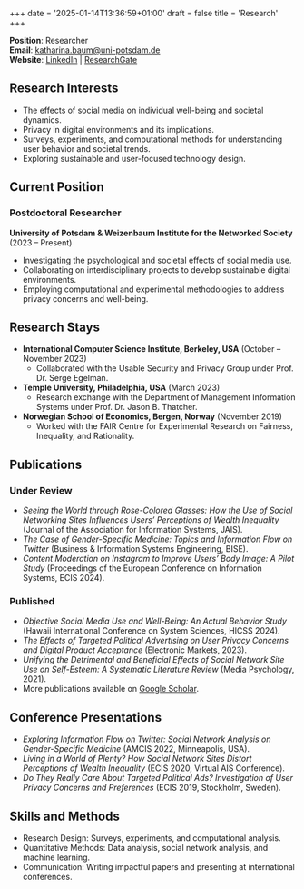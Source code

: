 +++
date = '2025-01-14T13:36:59+01:00'
draft = false
title = 'Research'
+++



**Position**: Researcher  
**Email**: <katharina.baum@uni-potsdam.de>  
**Website**: [LinkedIn](https://www.linkedin.com/in/katharina-baum-27a348143) | [ResearchGate](https://www.researchgate.net/profile/Katharina-Baum-2)

## Research Interests

- The effects of social media on individual well-being and societal dynamics.  
- Privacy in digital environments and its implications.  
- Surveys, experiments, and computational methods for understanding user behavior and societal trends.  
- Exploring sustainable and user-focused technology design.

## Current Position

### **Postdoctoral Researcher**  
**University of Potsdam & Weizenbaum Institute for the Networked Society** (2023 – Present)  
- Investigating the psychological and societal effects of social media use.  
- Collaborating on interdisciplinary projects to develop sustainable digital environments.  
- Employing computational and experimental methodologies to address privacy concerns and well-being.

## Research Stays

- **International Computer Science Institute, Berkeley, USA** (October – November 2023)  
  - Collaborated with the Usable Security and Privacy Group under Prof. Dr. Serge Egelman.  
- **Temple University, Philadelphia, USA** (March 2023)  
  - Research exchange with the Department of Management Information Systems under Prof. Dr. Jason B. Thatcher.  
- **Norwegian School of Economics, Bergen, Norway** (November 2019)  
  - Worked with the FAIR Centre for Experimental Research on Fairness, Inequality, and Rationality.

## Publications

### Under Review  
- *Seeing the World through Rose-Colored Glasses: How the Use of Social Networking Sites Influences Users’ Perceptions of Wealth Inequality* (Journal of the Association for Information Systems, JAIS).  
- *The Case of Gender-Specific Medicine: Topics and Information Flow on Twitter* (Business & Information Systems Engineering, BISE).  
- *Content Moderation on Instagram to Improve Users’ Body Image: A Pilot Study* (Proceedings of the European Conference on Information Systems, ECIS 2024).

### Published  
- *Objective Social Media Use and Well-Being: An Actual Behavior Study* (Hawaii International Conference on System Sciences, HICSS 2024).  
- *The Effects of Targeted Political Advertising on User Privacy Concerns and Digital Product Acceptance* (Electronic Markets, 2023).  
- *Unifying the Detrimental and Beneficial Effects of Social Network Site Use on Self-Esteem: A Systematic Literature Review* (Media Psychology, 2021).  
- More publications available on [Google Scholar](https://scholar.google.com/citations?user=azvCyPUAAAAJ&hl=de).

## Conference Presentations

- *Exploring Information Flow on Twitter: Social Network Analysis on Gender-Specific Medicine* (AMCIS 2022, Minneapolis, USA).  
- *Living in a World of Plenty? How Social Network Sites Distort Perceptions of Wealth Inequality* (ECIS 2020, Virtual AIS Conference).  
- *Do They Really Care About Targeted Political Ads? Investigation of User Privacy Concerns and Preferences* (ECIS 2019, Stockholm, Sweden).

## Skills and Methods

- Research Design: Surveys, experiments, and computational analysis.  
- Quantitative Methods: Data analysis, social network analysis, and machine learning.  
- Communication: Writing impactful papers and presenting at international conferences.


